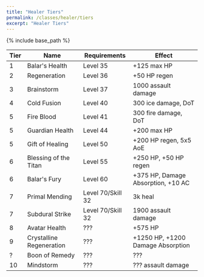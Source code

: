 ```yaml
---
title: "Healer Tiers"
permalink: /classes/healer/tiers
excerpt: "Healer Tiers"
---
```


{% include base_path %}

Tier | Name | Requirements | Effect
---- | ---- | ------------ | ------
1    | Balar's Health         | Level 35 | +125 max HP
2    | Regeneration           | Level 36 | +50 HP regen
3    | Brainstorm             | Level 37 | 1000 assault damage
4    | Cold Fusion            | Level 40 | 300 ice damage, DoT
5    | Fire Blood             | Level 41 | 300 fire damage, DoT
5    | Guardian Health        | Level 44 | +200 max HP
5    | Gift of Healing        | Level 50 | +200 HP regen, 5x5 AoE
6    | Blessing of the Titan  | Level 55 | +250 HP, +50 HP regen
6    | Balar's Fury           | Level 60 | +375 HP, Damage Absorption, +10 AC
7    | Primal Mending         | Level 70/Skill 32 | 3k heal
7    | Subdural Strike        | Level 70/Skill 32 | 1900 assault damage
8    | Avatar Health          | ??? | +575 HP
9    | Crystalline Regeneration | ??? | +1250 HP, +1200 Damage Absorption
?    | Boon of Remedy         | ??? | ???
10   | Mindstorm              | ??? | ??? assault damage
